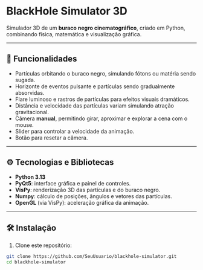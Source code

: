 # BlackHole Simulator 3D

Simulador 3D de um **buraco negro cinematográfico**, criado em Python, combinando física, matemática e visualização gráfica.

---

## 🌌 Funcionalidades

- Partículas orbitando o buraco negro, simulando fótons ou matéria sendo sugada.
- Horizonte de eventos pulsante e partículas sendo gradualmente absorvidas.
- Flare luminoso e rastros de partículas para efeitos visuais dramáticos.
- Distância e velocidade das partículas variam simulando atração gravitacional.
- Câmera **manual**, permitindo girar, aproximar e explorar a cena com o mouse.
- Slider para controlar a velocidade da animação.
- Botão para resetar a câmera.

---

## ⚙️ Tecnologias e Bibliotecas

- **Python 3.13**
- **PyQt5**: interface gráfica e painel de controles.
- **VisPy**: renderização 3D das partículas e do buraco negro.
- **Numpy**: cálculo de posições, ângulos e vetores das partículas.
- **OpenGL** (via VisPy): aceleração gráfica da animação.

---

## 🛠️ Instalação

1. Clone este repositório:

```bash
git clone https://github.com/SeuUsuario/blackhole-simulator.git
cd blackhole-simulator
